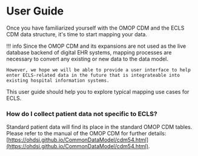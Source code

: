 # User Guide

Once you have familiarized yourself with the OMOP CDM and the ECLS CDM
data structure, it's time to start mapping your data.


!!! info
    Since the OMOP CDM and its expansions are not used as the live database
    backend of digital EHR systems, mapping processes are necessary to
    convert any existing or new data to the data model.

    However, we hope we will be able to provide a user interface to help
    enter ECLS-related data in the future that is integrateable into
    existing hospital information systems.

This user guide should help you to explore typical mapping use cases for
ECLS.

### How do I collect patient data not specific to ECLS?
Standard patient data will find its place in the standard OMOP CDM tables.
Please refer to the manual of the OMOP CDM for further details:
[https://ohdsi.github.io/CommonDataModel/cdm54.html](https://ohdsi.github.io/CommonDataModel/cdm54.html).
